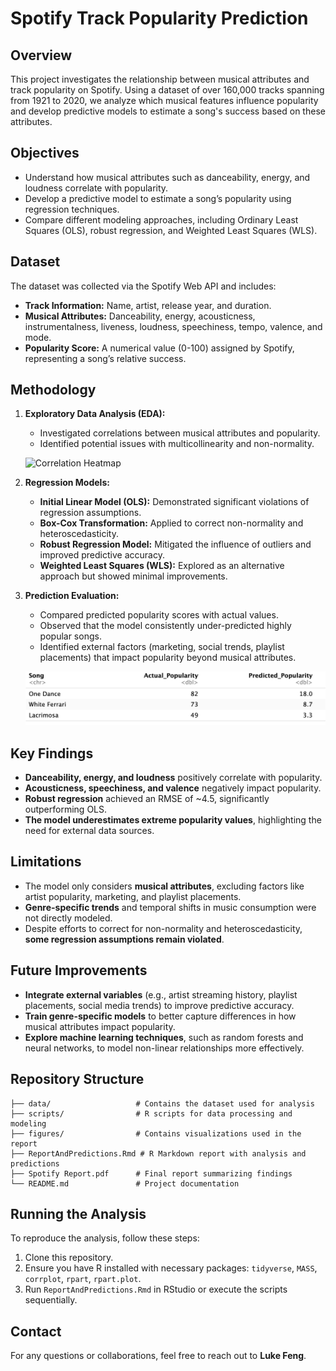 # Spotify Track Popularity Prediction

## Overview
This project investigates the relationship between musical attributes and track popularity on Spotify. Using a dataset of over 160,000 tracks spanning from 1921 to 2020, we analyze which musical features influence popularity and develop predictive models to estimate a song's success based on these attributes.

## Objectives
- Understand how musical attributes such as danceability, energy, and loudness correlate with popularity.
- Develop a predictive model to estimate a song’s popularity using regression techniques.
- Compare different modeling approaches, including Ordinary Least Squares (OLS), robust regression, and Weighted Least Squares (WLS).

## Dataset
The dataset was collected via the Spotify Web API and includes:
- **Track Information:** Name, artist, release year, and duration.
- **Musical Attributes:** Danceability, energy, acousticness, instrumentalness, liveness, loudness, speechiness, tempo, valence, and mode.
- **Popularity Score:** A numerical value (0-100) assigned by Spotify, representing a song’s relative success.

## Methodology
1. **Exploratory Data Analysis (EDA):**
   - Investigated correlations between musical attributes and popularity.
   - Identified potential issues with multicollinearity and non-normality.

   ![Correlation Heatmap](figures/correlation_map.png)

2. **Regression Models:**
   - **Initial Linear Model (OLS):** Demonstrated significant violations of regression assumptions.
   - **Box-Cox Transformation:** Applied to correct non-normality and heteroscedasticity.
   - **Robust Regression Model:** Mitigated the influence of outliers and improved predictive accuracy.
   - **Weighted Least Squares (WLS):** Explored as an alternative approach but showed minimal improvements.

3. **Prediction Evaluation:**
   - Compared predicted popularity scores with actual values.
   - Observed that the model consistently under-predicted highly popular songs.
   - Identified external factors (marketing, social trends, playlist placements) that impact popularity beyond musical attributes.

   ![Predicted vs Actual Popularity](figures/predictions.png)

## Key Findings
- **Danceability, energy, and loudness** positively correlate with popularity.
- **Acousticness, speechiness, and valence** negatively impact popularity.
- **Robust regression** achieved an RMSE of ~4.5, significantly outperforming OLS.
- **The model underestimates extreme popularity values**, highlighting the need for external data sources.

## Limitations
- The model only considers **musical attributes**, excluding factors like artist popularity, marketing, and playlist placements.
- **Genre-specific trends** and temporal shifts in music consumption were not directly modeled.
- Despite efforts to correct for non-normality and heteroscedasticity, **some regression assumptions remain violated**.

## Future Improvements
- **Integrate external variables** (e.g., artist streaming history, playlist placements, social media trends) to improve predictive accuracy.
- **Train genre-specific models** to better capture differences in how musical attributes impact popularity.
- **Explore machine learning techniques**, such as random forests and neural networks, to model non-linear relationships more effectively.

## Repository Structure
```
├── data/                   # Contains the dataset used for analysis
├── scripts/                # R scripts for data processing and modeling
├── figures/                # Contains visualizations used in the report
├── ReportAndPredictions.Rmd # R Markdown report with analysis and predictions
├── Spotify Report.pdf      # Final report summarizing findings
└── README.md               # Project documentation
```

## Running the Analysis
To reproduce the analysis, follow these steps:
1. Clone this repository.
2. Ensure you have R installed with necessary packages: `tidyverse`, `MASS`, `corrplot`, `rpart`, `rpart.plot`.
3. Run `ReportAndPredictions.Rmd` in RStudio or execute the scripts sequentially.

## Contact
For any questions or collaborations, feel free to reach out to **Luke Feng**.
